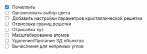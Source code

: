 - [x] Почиллить
- [ ] Организовать выбор цвета
- [ ] Добавить настройки параметров кристаллической решетки
- [ ] Отрисовка границ решетки
- [ ] Отрисовка xyz
- [ ] Масштабирование атомов
- [ ] Удаление/Прятание 3Д объектов
- [ ] Вычисления для непрямых углов
